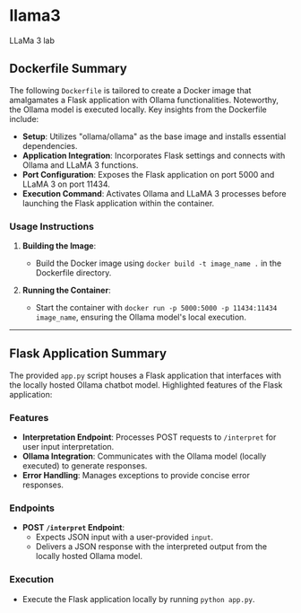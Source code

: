 # llama3
LLaMa 3  lab

## Dockerfile Summary

The following `Dockerfile` is tailored to create a Docker image that amalgamates a Flask application with Ollama functionalities. Noteworthy, the Ollama model is executed locally. Key insights from the Dockerfile include:

- **Setup**: Utilizes "ollama/ollama" as the base image and installs essential dependencies.
- **Application Integration**: Incorporates Flask settings and connects with Ollama and LLaMA 3 functions.
- **Port Configuration**: Exposes the Flask application on port 5000 and LLaMA 3 on port 11434.
- **Execution Command**: Activates Ollama and LLaMA 3 processes before launching the Flask application within the container.

### Usage Instructions

1. **Building the Image**:
   - Build the Docker image using `docker build -t image_name .` in the Dockerfile directory.
   
2. **Running the Container**:
   - Start the container with `docker run -p 5000:5000 -p 11434:11434 image_name`, ensuring the Ollama model's local execution.

---

## Flask Application Summary

The provided `app.py` script houses a Flask application that interfaces with the locally hosted Ollama chatbot model. Highlighted features of the Flask application:

### Features
- **Interpretation Endpoint**: Processes POST requests to `/interpret` for user input interpretation.
- **Ollama Integration**: Communicates with the Ollama model (locally executed) to generate responses.
- **Error Handling**: Manages exceptions to provide concise error responses.

### Endpoints
- **POST `/interpret` Endpoint**:
  - Expects JSON input with a user-provided `input`.
  - Delivers a JSON response with the interpreted output from the locally hosted Ollama model.

### Execution
- Execute the Flask application locally by running `python app.py`.

